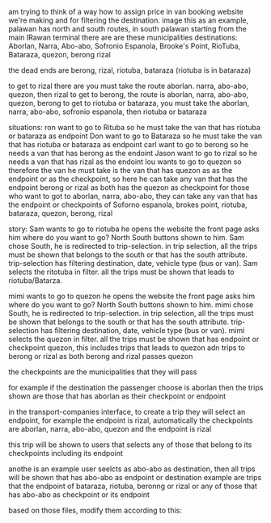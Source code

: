 am trying to think of a way how to assign price in van booking website we're making and for filtering the destination. image this as an example, palawan has north and south routes, in south palawan starting from the main IRawan terminal there are are these municipalities destinations: Aborlan, Narra, Abo-abo, Sofronio Espanola, Brooke's Point, RioTuba, Bataraza, quezon, berong rizal

the dead ends are berong, rizal, riotuba, bataraza (riotuba is in bataraza)

to get to rizal there are you must take the route aborlan. narra, abo-abo, quezon, then rizal
to get to berong, the route is aborlan, narra, abo-abo, quezon, berong
to get to riotuba or bataraza, you must take the aborlan, narra, abo-abo, sofronio espanola, then riotuba or bataraza

situations:
ron want to go to Rituba so he must take the van that has riotuba or bataraza as endpoint
Don want to go to Bataraza so he must take the van that has riotuba or bataraza as endpoint
carl want to go to berong so he needs a van that has berong as the endoint
Jason want to go to rizal so he needs a van that has rizal as the endoint
lou wants to go to quezon so therefore the van he must take is the van that has quezon as as the endpoint or as the checkpoint, so here he can take any van that has the endpoint berong or rizal as both has the quezon as checkpoint
for those who want to got to aborlan, narra, abo-abo, they can take any van that has the endpoint or checkpoints of Soforno espanola, brokes point, riotuba, bataraza, quezon, berong, rizal

story:
Sam wants to go to riotuba he opens the website the front page asks him where do you want to go? North South buttons shown to him. Sam chose South, he is redirected to trip-selection. in trip selection, all the trips must be shown that belongs to the south or that has the south attribute. trip-selection has filtering destination, date, vehicle type (bus or van). Sam selects the ritotuba in filter. all the trips must be shown that leads to riotuba/Batarza.

mimi wants to go to quezon he opens the website the front page asks him where do you want to go? North South buttons shown to him. mimi chose South, he is redirected to trip-selection. in trip selection, all the trips must be shown that belongs to the south or that has the south attribute. trip-selection has filtering destination, date, vehicle type (bus or van). mimi selects the quezon in filter. all the trips must be shown that has endpoint or checkpoint quezon, this includes trips that leads to quezon adn trips to berong or rizal as both berong and rizal passes quezon

the checkpoints are the municipalities that they will pass

for example if the destination the passenger choose is aborlan then the trips shown are those that has aborlan as their checkpoint or endpoint

in the transport-companies interface, to create a trip they will select an endpoint, for example the endpoint is rizal, automatically the checkpoints are aborlan, narra, abo-abo, quezon and the endpoint is rizal

this trip will be shown to users that selects any of those that belong to its checkpoints including its endpoint

anothe is an example user seelcts as abo-abo as destination, then all trips will be shown that has abo-abo as endpoint or destination example are trips that the endpoint of bataraza, riotuba, beronng or rizal or any of those that has abo-abo as checkpoint or its endpoint

based on those files, modify them according to this:
